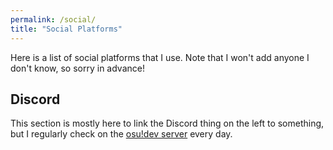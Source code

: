 ```yaml
---
permalink: /social/
title: "Social Platforms"
---
```


Here is a list of social platforms that I use. Note that I won't add anyone I don't know, so sorry in advance!

## Discord

This section is mostly here to link the Discord thing on the left to something, but I regularly check on the [osu!dev server](https://discord.gg/ppy) every day.
